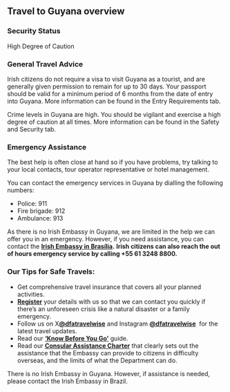 ## Travel to Guyana overview

### **Security Status**

High Degree of Caution

### **General Travel Advice**

Irish citizens do not require a visa to visit Guyana as a tourist, and are generally given permission to remain for up to 30 days. Your passport should be valid for a minimum period of 6 months from the date of entry into Guyana. More information can be found in the Entry Requirements tab.

Crime levels in Guyana are high. You should be vigilant and exercise a high degree of caution at all times. More information can be found in the Safety and Security tab.

### **Emergency Assistance**

The best help is often close at hand so if you have problems, try talking to your local contacts, tour operator representative or hotel management.

You can contact the emergency services in Guyana by dialling the following numbers:

* Police: 911
* Fire brigade: 912
* Ambulance: 913

As there is no Irish Embassy in Guyana, we are limited in the help we can offer you in an emergency. However, if you need assistance, you can contact the [**Irish Embassy in Brasília**](/en/brazil/brasilia/)**.** **Irish citizens can also reach the out of hours emergency service by calling +55 61 3248 8800.**

### **Our Tips for Safe Travels:**

* Get comprehensive travel insurance that covers all your planned activities.
* [**Register**](/en/dfa/overseas-travel/citizens-registration/) your details with us so that we can contact you quickly if there’s an unforeseen crisis like a natural disaster or a family emergency.
* Follow us on X[**@dfatravelwise**](https://www.twitter.com/DFATravelWise) and Instagram [**@dfatravelwise**](https://www.instagram.com/dfatravelwise/)  for the latest travel updates.
* Read our [**‘Know Before You Go’**](/en/dfa/overseas-travel/know-before-you-go/) guide.
* Read our [**Consular Assistance Charter**](https://www.ireland.ie/en/dfa/overseas-travel/assistance-abroad/consular-assistance-charter/) that clearly sets out the assistance that the Embassy can provide to citizens in difficulty overseas, and the limits of what the Department can do.

There is no Irish Embassy in Guyana. However, if assistance is needed, please contact the Irish Embassy in Brazil.
